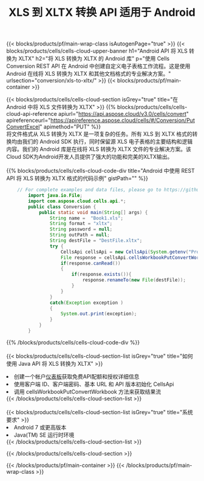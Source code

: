 ﻿---
title:  XLS 到 XLTX 转换 API 适用于 Android
description: 使用Aspose.Cells Cloud SDK for Android将XLS格式文件转换为XLTX格式文件。
url: /zh/android/conversion/xls-to-xltx/
---
{{< blocks/products/pf/main-wrap-class isAutogenPage="true" >}}
{{< blocks/products/cells/cells-cloud-upper-banner h1="Android API 将 XLS 转换为 XLTX" h2="将 XLS 转换为 XLTX 的 Android 库" p="使用 Cells Conversion REST API 在 Android 中创建自定义电子表格工作流程。这是使用 Android 在线将 XLS 转换为 XLTX 和其他文档格式的专业解决方案。" urlsection="conversion/xls-to-xltx/" >}}
{{< blocks/products/pf/main-container >}}

{{< blocks/products/cells/cells-cloud-section isGrey="true" title="在 Android 中将 XLS 文件转换为 XLTX" >}}
{{% blocks/products/cells/cells-cloud-api-reference apiurl="https://api.aspose.cloud/v3.0/cells/convert" apireferenceurl="https://apireference.aspose.cloud/cells/#/Conversion/PutConvertExcel" apimethod="PUT" %}}
<br/>
将文件格式从 XLS 转换为 XLTX 是一项复杂的任务。所有 XLS 到 XLTX 格式的转换均由我们的 Android SDK 执行，同时保留源 XLS 电子表格的主要结构和逻辑内容。我们的 Android 库是在线将 XLS 转换为 XLTX 文件的专业解决方案。该Cloud SDK为Android开发人员提供了强大的功能和完美的XLTX输出。
<br/>
<br/>
{{% blocks/products/cells/cells-cloud-code-div title="Android 中使用 REST API 将 XLS 转换为 XLTX 格式的代码示例" gistPath="" %}}
 
```java
    // For complete examples and data files, please go to https://github.com/aspose-cells-cloud/aspose-cells-cloud-android/
        import java.io.File;
        import com.aspose.cloud.cells.api.*;
        public class Conversion {
            public static void main(String[] args) {
                String name =  "Book1.xls";
                String format = "xltx";
                String password = null;
                String outPath = null;
                String destFile = "DestFile.xltx";
                try {
                    CellsApi cellsApi = new CellsApi(System.getenv("ProductClientId"), System.getenv("ProductClientSecret"));
                    File response = cellsApi.cellsWorkbookPutConvertWorkbook(new File(name), format, password, outPath, null,null);            
                    if(response.canRead())
                    {
                        if(response.exists()){
                            response.renameTo(new File(destFile));
                        }                
                    }
                }
                catch(Exception exception )
                {
                    System.out.print(exception);
                }
            }
        }
```
 
{{% /blocks/products/cells/cells-cloud-code-div %}}
<br/>
<br/>
{{< blocks/products/cells/cells-cloud-section-list isGrey="true" title="如何使用 Java API 将 XLS 转换为 XLTX" >}}
<li>创建一个帐户<a href="https://dashboard.aspose.cloud/">仪表板</a>获取免费API配额和授权详细信息</li>
<li>使用客户端 ID、客户端密码、基本 URL 和 API 版本初始化 CellsApi</li>
<li>调用 cellsWorkbookPutConvertWorkbook 方法来获取结果流</li>
{{< /blocks/products/cells/cells-cloud-section-list >}}
<br/>
<br/>
{{< blocks/products/cells/cells-cloud-section-list isGrey="true" title="系统要求" >}}
<li>Android 7 或更高版本</li>
<li>Java(TM) SE 运行时环境</li>
{{< /blocks/products/cells/cells-cloud-section-list >}}

{{< /blocks/products/cells/cells-cloud-section >}}

{{< /blocks/products/pf/main-container >}}
{{< /blocks/products/pf/main-wrap-class >}}
